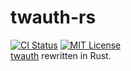 # twauth-rs
[![CI Status](https://github.com/ciffelia/twauth-rs/workflows/CI/badge.svg?branch=master)](https://github.com/ciffelia/twauth-rs/actions?query=workflow%3ACI+branch%3Amaster)
[![MIT License](https://img.shields.io/badge/license-MIT-brightgreen.svg?style=flat)](LICENSE)  
[twauth](https://github.com/ciffelia/twauth) rewritten in Rust.
